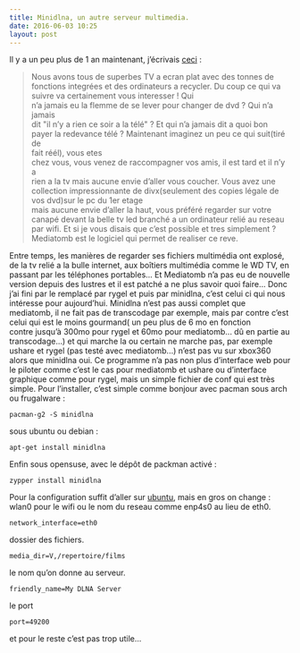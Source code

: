 ```yaml
---
title: Minidlna, un autre serveur multimedia.
date: 2016-06-03 10:25
layout: post
---
```


Il y a un peu plus de 1 an maintenant,
j’écrivais [ceci](http://passiongnulinux.tuxfamily.org/?p=85) :  

> Nous avons tous de superbes TV a ecran plat avec des tonnes de
> fonctions integrées et des ordinateurs a recycler. Du coup ce qui va
> suivre va certainement vous interesser ! Qui  
> n’a jamais eu la flemme de se lever pour changer de dvd ? Qui n’a
> jamais  
> dit "il n’y a rien ce soir a la télé" ? Et qui n’a jamais dit a quoi
> bon  
> payer la redevance télé ? Maintenant imaginez un peu ce qui suit(tiré
> de  
> fait réél), vous etes  
> chez vous, vous venez de raccompagner vos amis, il est tard et il n’y
> a  
> rien a la tv mais aucune envie d’aller vous coucher. Vous avez une  
> collection impressionnante de divx(seulement des copies légale de vos
> dvd)sur le pc du 1er etage  
> mais aucune envie d’aller la haut, vous préféré regarder sur votre  
> canapé devant la belle tv led branché a un ordinateur relié au reseau
> par wifi. Et si je vous disais que c’est possible et tres simplement ?
> Mediatomb est le logiciel qui permet de realiser ce reve.
> </p>

Entre temps, les manières de regarder ses fichiers multimédia ont
explosé, de la tv relié a la bulle internet, aux boîtiers multimédia
comme le WD TV, en passant par les téléphones portables... Et Mediatomb
n’a pas eu de nouvelle version depuis des lustres et il est patché a ne
plus savoir quoi faire... Donc j’ai fini par le remplacé par rygel et
puis par minidlna, c’est celui ci qui nous intéresse pour aujourd’hui.
Minidlna n’est pas aussi complet que mediatomb, il ne fait pas de
transcodage par exemple, mais par contre c’est celui qui est le moins
gourmand( un peu plus de 6 mo en fonction contre jusqu’à 300mo pour
rygel et 60mo pour mediatomb... dû en partie au transcodage...) et qui
marche la ou certain ne marche pas, par exemple ushare et rygel (pas
testé avec mediatomb...) n’est pas vu sur xbox360 alors que minidlna
oui. Ce programme n’a pas non plus d’interface web pour le piloter comme
c’est le cas pour mediatomb et ushare ou d’interface graphique comme
pour rygel, mais un simple fichier de conf qui est très simple. Pour
l’installer, c’est simple comme bonjour avec pacman sous arch ou
frugalware :

    pacman-g2 -S minidlna

sous ubuntu ou debian :

    apt-get install minidlna

Enfin sous opensuse, avec le dépôt de packman activé :

    zypper install minidlna

Pour la configuration suffit d’aller sur
[ubuntu](http://doc.ubuntu-fr.org/minidlna), mais en gros on change :
wlan0 pour le wifi ou le nom du reseau comme enp4s0 au lieu de eth0.

    network_interface=eth0

dossier des fichiers.

    media_dir=V,/repertoire/films

le nom qu’on donne au serveur.

    friendly_name=My DLNA Server

le port

    port=49200

et pour le reste c’est pas trop utile...
